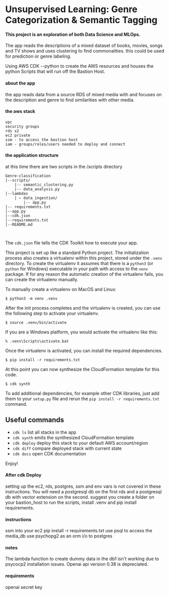 
# Unsupervised Learning: Genre Categorization & Semantic Tagging

#### This project is an exploration of both Data Science and MLOps. 
The app reads the descriptions of a mixed dataset of books, movies, songs and TV shows and uses clustering to find commonalities. this could be used for prediction or genre labeling.

Using AWS CDK --python to create the AWS resources and houses the python Scripts that will run off the Bastion Host.

#### about the app
the app reads data from a source RDS of mixed media with and focuses on the description and genre to find similarities with other media.

#### the aws stack

```
vpc
security groups
rds x2
ec2 private
ssm - to access the bastion host
iam - groups/roles/users needed to deploy and connect
```



#### the application structure

at this time there are two scripts in the /scripts directory
```
Genre-classification
|--scripts/
	|-- semantic_clustering.py
	|-- data_analysis.py
|--lambdas
	| – data_ingestion/
		|-- app.py
|-- requirements.txt
|--app.py
|--cdk.json
|--requirements.txt
|--README.md



```

The `cdk.json` file tells the CDK Toolkit how to execute your app.

This project is set up like a standard Python project.  The initialization
process also creates a virtualenv within this project, stored under the `.venv`
directory.  To create the virtualenv it assumes that there is a `python3`
(or `python` for Windows) executable in your path with access to the `venv`
package. If for any reason the automatic creation of the virtualenv fails,
you can create the virtualenv manually.

To manually create a virtualenv on MacOS and Linux:

```
$ python3 -m venv .venv
```

After the init process completes and the virtualenv is created, you can use the following
step to activate your virtualenv.

```
$ source .venv/bin/activate
```

If you are a Windows platform, you would activate the virtualenv like this:

```
% .venv\Scripts\activate.bat
```

Once the virtualenv is activated, you can install the required dependencies.

```
$ pip install -r requirements.txt
```

At this point you can now synthesize the CloudFormation template for this code.

```
$ cdk synth
```

To add additional dependencies, for example other CDK libraries, just add
them to your `setup.py` file and rerun the `pip install -r requirements.txt`
command.

## Useful commands

 * `cdk ls`          list all stacks in the app
 * `cdk synth`       emits the synthesized CloudFormation template
 * `cdk deploy`      deploy this stack to your default AWS account/region
 * `cdk diff`        compare deployed stack with current state
 * `cdk docs`        open CDK documentation

Enjoy!


#### After cdk Deploy
setting up the ec2, rds, postgres, ssm and env vars is not covered in these instructions.
You will need a postgresql db on the first rds and a postgresql db with vector extension on the second.
suggest you create a folder on your bastion_host to run the scripts, install .venv and pip install requirements.

#### instructions
ssm into your ec2
pip install -r requirements.txt
use psql to access the media_db
use psychopg2 as an orm i/o to postgres

#### notes
The lambda function to create dummy data in the db1 isn't working due to psycocp2 installation issues. 
Openai api version 0.38 is depreciated.

#### requirements
openai secret key

